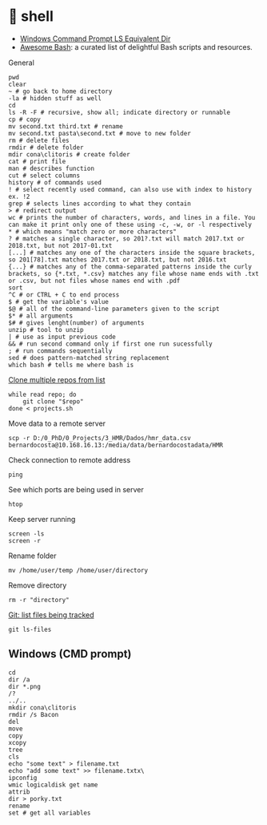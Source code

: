 # 🐚 shell


- [Windows Command Prompt LS Equivalent Dir](https://skimfeed.com/blog/windows-command-prompt-ls-equivalent-dir/)
- [Awesome Bash](https://github.com/awesome-lists/awesome-bash): a curated list of delightful Bash scripts and resources.

General
```
pwd  
clear
~ # go back to home directory
-la # hidden stuff as well
cd 
ls -R -F # recursive, show all; indicate directory or runnable
cp # copy
mv second.txt third.txt # rename 
mv second.txt pasta\second.txt # move to new folder
rm # delete files
rmdir # delete folder
mdir cona\clitoris # create folder
cat # print file
man # describes function
cut # select columns
history # of commands used
! # select recently used command, can also use with index to history ex. !2
grep # selects lines according to what they contain
> # redirect output
wc # prints the number of characters, words, and lines in a file. You can make it print only one of these using -c, -w, or -l respectively
* # which means "match zero or more characters"
? # matches a single character, so 201?.txt will match 2017.txt or 2018.txt, but not 2017-01.txt
[...] # matches any one of the characters inside the square brackets, so 201[78].txt matches 2017.txt or 2018.txt, but not 2016.txt
{...} # matches any of the comma-separated patterns inside the curly brackets, so {*.txt, *.csv} matches any file whose name ends with .txt or .csv, but not files whose names end with .pdf
sort
^C # or CTRL + C to end process
$ # get the variable's value
$@ # all of the command-line parameters given to the script
$* # all arguments
$# # gives lenght(number) of arguments 
unzip # tool to unzip
| # use as input previous code
&& # run second command only if first one run sucessfully
; # run commands sequentially
sed # does pattern-matched string replacement
which bash # tells me where bash is
```

[Clone multiple repos from list](https://stackoverflow.com/questions/33649639/how-to-clone-a-list-of-git-repositories)
```
while read repo; do
    git clone "$repo"
done < projects.sh
```
Move data to a remote server
```
scp -r D:/0_PhD/0_Projects/3_HMR/Dados/hmr_data.csv bernardocosta@10.168.16.13:/media/data/bernardocostadata/HMR
```
Check connection to remote address
```
ping
```
See which ports are being used in server
```
htop
```
Keep server running
```
screen -ls  
screen -r
```
Rename folder
```
mv /home/user/temp /home/user/directory
```
Remove directory
```
rm -r "directory"
```
[Git: list files being tracked](https://stackoverflow.com/questions/15606955/how-can-i-make-git-show-a-list-of-the-files-that-are-being-tracked)
```
git ls-files
```


## Windows (CMD prompt)
```
cd 
dir /a
dir *.png
/?
../..
mkdir cona\clitoris
rmdir /s Bacon
del
move
copy
xcopy
tree
cls
echo "some text" > filename.txt
echo "add some text" >> filename.txtx\
ipconfig
wmic logicaldisk get name
attrib
dir > porky.txt
rename
set # get all variables
```
